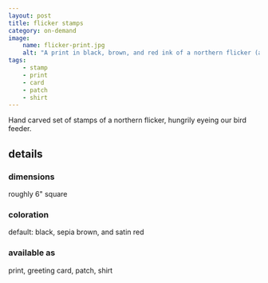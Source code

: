 ```yaml
---
layout: post
title: flicker stamps
category: on-demand
image: 
    name: flicker-print.jpg
    alt: "A print in black, brown, and red ink of a northern flicker (a type of woodpecker). Viewed from the back, he is looking over his shoulder and upward towards something unseen above him (my bird feeder)."
tags:
    - stamp
    - print
    - card
    - patch
    - shirt
---
```


Hand carved set of stamps of a northern flicker, hungrily eyeing our bird feeder.

## details

### dimensions

roughly 6" square

### coloration

default: black, sepia brown, and satin red

### available as

print, greeting card, patch, shirt

